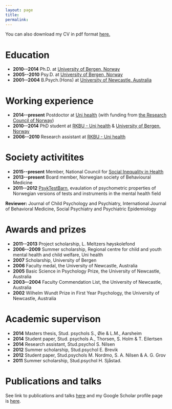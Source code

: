 ```yaml
---
layout: page
title: 
permalink:
---
```


You can also download my CV in pdf format [here.](https://dl.dropboxusercontent.com/u/268123/TormodB%C3%B8e.pdf)

# Education 

* **2010--2014** Ph.D. at [University of Bergen, Norway](http://www.uib.no)
* **2005--2010** Psy.D. at [University of Bergen, Norway](http://www.uib.no)  
* **2001--2004** B.Psych.(Hons) at [University of Newcastle, Australia](http://www.newcastle.edu.au)  
  
# Working experience

* **2014--present** Postdoctor at [Uni health](http://www.uni.no) (with funding from [the Research Council of Norway](http://www.nfr.no))
* **2010--2014** PhD student at [RKBU - Uni health](http://uni.no/nb/uni-helse/rkbu-vest/) & [University of Bergen, Norway](http://www.uib.no)  
* **2006--2010** Research assistant at [RKBU - Uni health](http://uni.no/nb/uni-helse/rkbu-vest/)  

# Society activitites
* **2015--present** Member, National Council for [Social Inequality in Health](https://helsedirektoratet.no/om-oss/organisasjon/rad-og-utvalg/fagrad-for-sosial-ulikhet-i-helse) 
* **2013--present** Board member, Norwegian society of Behavioural Medicine  
* **2011--2012** [PsykTestBarn](http://psyktestbarn.no), evaulation of psychometric properties of   Norwegian versions of tests and instruments in the mental health field  

**Reviewer:** Journal of Child Psychology and Psychiatry, International Journal of Behavioral Medicine, Social Psychiatry and Psychiatric Epidemiology  
# Awards and prizes

* **2011--2013** Project scholarship, L. Meltzers høyskolefond  
* **2006--2009** Summer scholarship, Regional centre for child and youth mental health and child welfare, Uni health  
* **2007** Scholarship, University of Bergen  
* **2006** Faculty medal, the University of Newcastle, Australia  
* **2005** Basic Science in Psychology Prize, the University of Newcastle, Australia  
* **2003–-2004** Faculty Commendation List, the University of Newcastle, Australia  
* **2002** Wilhelm Wundt Prize in First Year Psychology, the University of Newcastle, Australia  

# Academic supervison

* **2014** Masters thesis, Stud. psychols S., Øie & L.M., Aarsheim  
* **2014** Student paper, Stud. psychols A., Thorsen, S. Holm & T. Eilertsen  
* **2014** Research assistant, Stud.psychol S. Nilsen  
* **2012** Summer scholarship, Stud.psychol E. Brevik  
* **2012** Student paper, Stud.psychols M. Nordmo, S. A. Nilsen & A. G. Grov  
* **2011** Summer scholarship, Stud.psychol H. Sjåstad.  
  
# Publications and talks

See link to publications and talks [here](http://www.cristin.no/as/WebObjects/cristin.woa/wa/fres?sort=ar&pnr=47019&la=no&action=sok) and my Google Scholar profile page is [here](https://scholar.google.com/citations?user=TMC38ZgAAAAJ&hl=en).
